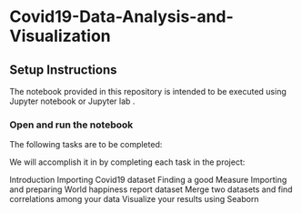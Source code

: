# Covid19-Data-Analysis-and-Visualization

## Setup Instructions

The notebook provided in this repository is intended to be executed using Jupyter notebook or Jupyter lab .

### Open and run the notebook

The following tasks are to be completed:

We will accomplish it in by completing each task in the project:

Introduction
Importing Covid19 dataset
Finding a good Measure
Importing and preparing World happiness report dataset
Merge two datasets and find correlations among your data
Visualize your results using Seaborn
